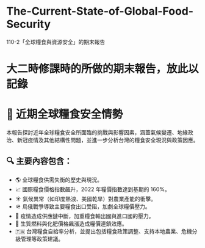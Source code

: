 # The-Current-State-of-Global-Food-Security
110-2「全球糧食與資源安全」的期末報告
# 大二時修課時的所做的期末報告，放此以記錄


# 📘 近期全球糧食安全情勢

本報告探討近年全球糧食安全所面臨的挑戰與影響因素，涵蓋氣候變遷、地緣政治、新冠疫情及其他結構性問題，並進一步分析台灣的糧食安全現況與政策因應。

## 🔍 主要內容包含：
- 🌎 全球糧食供需失衡的歷史與現況。
- 📈 國際糧食價格指數飆升，2022 年糧價指數達到基期的 160%。
- ☀️ 氣候異常（如印度熱浪、美國乾旱）對農業產能的衝擊。
- 🪖 烏俄戰爭導致主要糧食出口受阻，加劇全球糧價壓力。
- 🦠 疫情造成供應鏈中斷，加重糧食輸出國與進口國的壓力。
- 🔋 生質燃料與化肥價格飆漲造成糧價連鎖效應。
- 🇹🇼 台灣糧食自給率分析，並提出包括糧食政策調整、支持本地農業、危機分級管理等政策建議。
